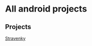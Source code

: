 # All android projects

## Projects
[Stravenky](https://github.com/MateeDevs/wiki/blob/master/android/projects/Stravenky.md)
